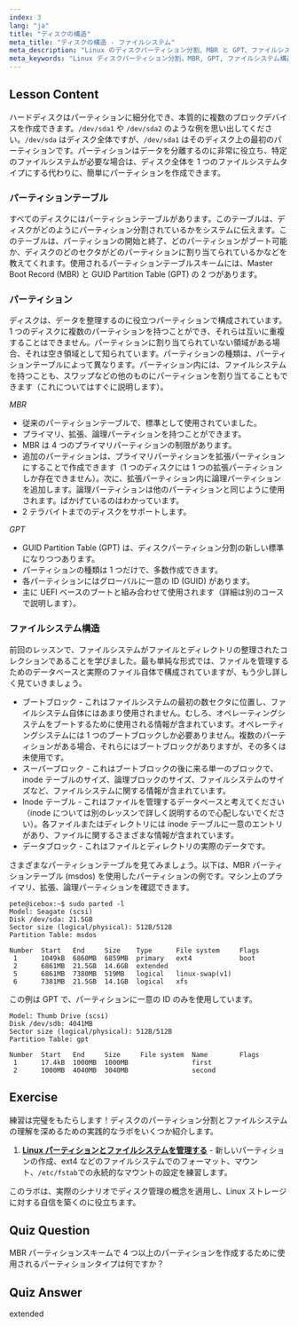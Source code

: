 ```yaml
---
index: 3
lang: "ja"
title: "ディスクの構造"
meta_title: "ディスクの構造 - ファイルシステム"
meta_description: "Linux のディスクパーティション分割、MBR と GPT、ファイルシステム構造について学びましょう。パーティション、テーブル、データの整理方法を理解しましょう。この初心者向けガイドで始めましょう！"
meta_keywords: "Linux ディスクパーティション分割，MBR, GPT, ファイルシステム構造，Linux パーティション，初心者，チュートリアル，ガイド"
---
```


## Lesson Content

ハードディスクはパーティションに細分化でき、本質的に複数のブロックデバイスを作成できます。`/dev/sda1` や `/dev/sda2` のような例を思い出してください。`/dev/sda` はディスク全体ですが、`/dev/sda1` はそのディスク上の最初のパーティションです。パーティションはデータを分離するのに非常に役立ち、特定のファイルシステムが必要な場合は、ディスク全体を 1 つのファイルシステムタイプにする代わりに、簡単にパーティションを作成できます。

### パーティションテーブル

すべてのディスクにはパーティションテーブルがあります。このテーブルは、ディスクがどのようにパーティション分割されているかをシステムに伝えます。このテーブルは、パーティションの開始と終了、どのパーティションがブート可能か、ディスクのどのセクタがどのパーティションに割り当てられているかなどを教えてくれます。使用されるパーティションテーブルスキームには、Master Boot Record (MBR) と GUID Partition Table (GPT) の 2 つがあります。

### パーティション

ディスクは、データを整理するのに役立つパーティションで構成されています。1 つのディスクに複数のパーティションを持つことができ、それらは互いに重複することはできません。パーティションに割り当てられていない領域がある場合、それは空き領域として知られています。パーティションの種類は、パーティションテーブルによって異なります。パーティション内には、ファイルシステムを持つことも、スワップなどの他のものにパーティションを割り当てることもできます（これについてはすぐに説明します）。

_MBR_

- 従来のパーティションテーブルで、標準として使用されていました。
- プライマリ、拡張、論理パーティションを持つことができます。
- MBR は 4 つのプライマリパーティションの制限があります。
- 追加のパーティションは、プライマリパーティションを拡張パーティションにすることで作成できます（1 つのディスクには 1 つの拡張パーティションしか存在できません）。次に、拡張パーティション内に論理パーティションを追加します。論理パーティションは他のパーティションと同じように使用されます。ばかげているのはわかっています。
- 2 テラバイトまでのディスクをサポートします。

_GPT_

- GUID Partition Table (GPT) は、ディスクパーティション分割の新しい標準になりつつあります。
- パーティションの種類は 1 つだけで、多数作成できます。
- 各パーティションにはグローバルに一意の ID (GUID) があります。
- 主に UEFI ベースのブートと組み合わせて使用されます（詳細は別のコースで説明します）。

### ファイルシステム構造

前回のレッスンで、ファイルシステムがファイルとディレクトリの整理されたコレクションであることを学びました。最も単純な形式では、ファイルを管理するためのデータベースと実際のファイル自体で構成されていますが、もう少し詳しく見ていきましょう。

- ブートブロック - これはファイルシステムの最初の数セクタに位置し、ファイルシステム自体にはあまり使用されません。むしろ、オペレーティングシステムをブートするために使用される情報が含まれています。オペレーティングシステムには 1 つのブートブロックしか必要ありません。複数のパーティションがある場合、それらにはブートブロックがありますが、その多くは未使用です。
- スーパーブロック - これはブートブロックの後に来る単一のブロックで、inode テーブルのサイズ、論理ブロックのサイズ、ファイルシステムのサイズなど、ファイルシステムに関する情報が含まれています。
- Inode テーブル - これはファイルを管理するデータベースと考えてください（inode については別のレッスンで詳しく説明するので心配しないでください）。各ファイルまたはディレクトリには inode テーブルに一意のエントリがあり、ファイルに関するさまざまな情報が含まれています。
- データブロック - これはファイルとディレクトリの実際のデータです。

さまざまなパーティションテーブルを見てみましょう。以下は、MBR パーティションテーブル (msdos) を使用したパーティションの例です。マシン上のプライマリ、拡張、論理パーティションを確認できます。

```plaintext
pete@icebox:~$ sudo parted -l
Model: Seagate (scsi)
Disk /dev/sda: 21.5GB
Sector size (logical/physical): 512B/512B
Partition Table: msdos

Number  Start   End     Size    Type      File system     Flags
 1      1049kB  6860MB  6859MB  primary   ext4            boot
 2      6861MB  21.5GB  14.6GB  extended
 5      6861MB  7380MB  519MB   logical   linux-swap(v1)
 6      7381MB  21.5GB  14.1GB  logical   xfs
```

この例は GPT で、パーティションに一意の ID のみを使用しています。

```plaintext
Model: Thumb Drive (scsi)
Disk /dev/sdb: 4041MB
Sector size (logical/physical): 512B/512B
Partition Table: gpt

Number  Start   End     Size     File system  Name        Flags
 1      17.4kB  1000MB  1000MB                first
 2      1000MB  4040MB  3040MB                second
```

## Exercise

練習は完璧をもたらします！ディスクのパーティション分割とファイルシステムの理解を深めるための実践的なラボをいくつか紹介します。

1. **[Linux パーティションとファイルシステムを管理する](https://labex.io/ja/labs/comptia-manage-linux-partitions-and-filesystems-590845)** - 新しいパーティションの作成、ext4 などのファイルシステムでのフォーマット、マウント、`/etc/fstab`での永続的なマウントの設定を練習します。

このラボは、実際のシナリオでディスク管理の概念を適用し、Linux ストレージに対する自信を築くのに役立ちます。

## Quiz Question

MBR パーティションスキームで 4 つ以上のパーティションを作成するために使用されるパーティションタイプは何ですか？

## Quiz Answer

extended
